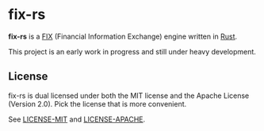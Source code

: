 fix-rs
======

**fix-rs** is a [FIX](http://www.fixtradingcommunity.org/) (Financial Information Exchange) engine written in [Rust](https://www.rust-lang.org/).

This project is an early work in progress and still under heavy development.

License
-------

fix-rs is dual licensed under both the MIT license and the Apache License (Version 2.0). Pick the license that is more convenient.

See [LICENSE-MIT](LICENSE-MIT) and [LICENSE-APACHE](LICENSE-APACHE).
